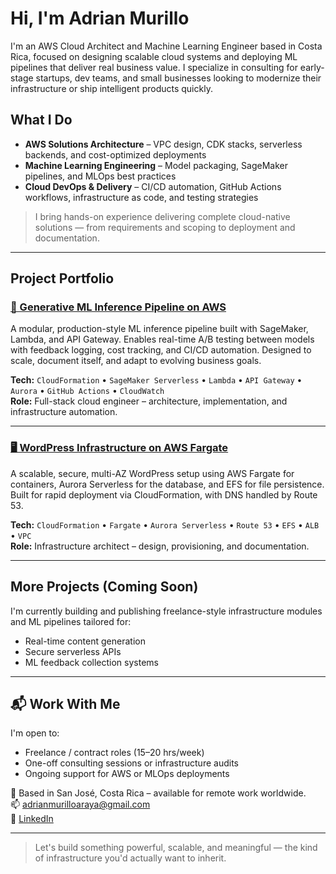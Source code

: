 # Hi, I'm Adrian Murillo

I'm an AWS Cloud Architect and Machine Learning Engineer based in Costa Rica, focused on designing scalable cloud systems and deploying ML pipelines that deliver real business value. I specialize in consulting for early-stage startups, dev teams, and small businesses looking to modernize their infrastructure or ship intelligent products quickly.

## What I Do

- **AWS Solutions Architecture** – VPC design, CDK stacks, serverless backends, and cost-optimized deployments  
- **Machine Learning Engineering** – Model packaging, SageMaker pipelines, and MLOps best practices  
- **Cloud DevOps & Delivery** – CI/CD automation, GitHub Actions workflows, infrastructure as code, and testing strategies  

> I bring hands-on experience delivering complete cloud-native solutions — from requirements and scoping to deployment and documentation.

---

## Project Portfolio

### [🧠 Generative ML Inference Pipeline on AWS](https://github.com/adma224/ml-inference-pipeline-aws)
A modular, production-style ML inference pipeline built with SageMaker, Lambda, and API Gateway. Enables real-time A/B testing between models with feedback logging, cost tracking, and CI/CD automation. Designed to scale, document itself, and adapt to evolving business goals.

**Tech:** `CloudFormation` • `SageMaker Serverless` • `Lambda` • `API Gateway` • `Aurora` • `GitHub Actions` • `CloudWatch`  
**Role:** Full-stack cloud engineer – architecture, implementation, and infrastructure automation.

---

### [🖥️ WordPress Infrastructure on AWS Fargate](https://github.com/adma224/serverless-containerized-wordpress)
A scalable, secure, multi-AZ WordPress setup using AWS Fargate for containers, Aurora Serverless for the database, and EFS for file persistence. Built for rapid deployment via CloudFormation, with DNS handled by Route 53.

**Tech:** `CloudFormation` • `Fargate` • `Aurora Serverless` • `Route 53` • `EFS` • `ALB` • `VPC`  
**Role:** Infrastructure architect – design, provisioning, and documentation.

---

## More Projects (Coming Soon)
I'm currently building and publishing freelance-style infrastructure modules and ML pipelines tailored for:
- Real-time content generation
- Secure serverless APIs
- ML feedback collection systems

---

## 📬 Work With Me

I'm open to:
- Freelance / contract roles (15–20 hrs/week)
- One-off consulting sessions or infrastructure audits
- Ongoing support for AWS or MLOps deployments

📍 Based in San José, Costa Rica – available for remote work worldwide.  
📫 [adrianmurilloaraya@gmail.com](mailto:adrianmurilloaraya@gmail.com)  
🔗 [LinkedIn](https://www.linkedin.com/in/adrian-murillo-araya/)

---

> Let's build something powerful, scalable, and meaningful — the kind of infrastructure you'd actually want to inherit.
